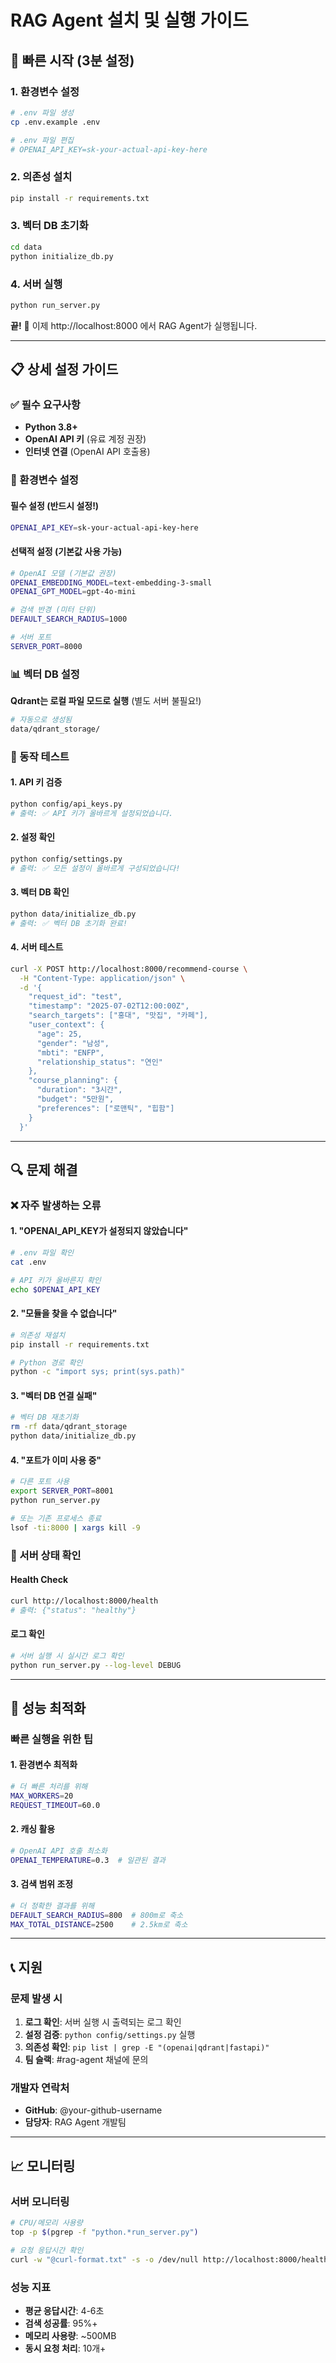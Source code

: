 # RAG Agent 설치 및 실행 가이드

## 🚀 빠른 시작 (3분 설정)

### 1. 환경변수 설정
```bash
# .env 파일 생성
cp .env.example .env

# .env 파일 편집
# OPENAI_API_KEY=sk-your-actual-api-key-here
```

### 2. 의존성 설치
```bash
pip install -r requirements.txt
```

### 3. 벡터 DB 초기화
```bash
cd data
python initialize_db.py
```

### 4. 서버 실행
```bash
python run_server.py
```

**끝!** 🎉 이제 http://localhost:8000 에서 RAG Agent가 실행됩니다.

---

## 📋 상세 설정 가이드

### ✅ 필수 요구사항
- **Python 3.8+**
- **OpenAI API 키** (유료 계정 권장)
- **인터넷 연결** (OpenAI API 호출용)

### 🔧 환경변수 설정

#### 필수 설정 (반드시 설정!)
```bash
OPENAI_API_KEY=sk-your-actual-api-key-here
```

#### 선택적 설정 (기본값 사용 가능)
```bash
# OpenAI 모델 (기본값 권장)
OPENAI_EMBEDDING_MODEL=text-embedding-3-small
OPENAI_GPT_MODEL=gpt-4o-mini

# 검색 반경 (미터 단위)
DEFAULT_SEARCH_RADIUS=1000

# 서버 포트
SERVER_PORT=8000
```

### 📊 벡터 DB 설정

**Qdrant는 로컬 파일 모드로 실행** (별도 서버 불필요!)
```bash
# 자동으로 생성됨
data/qdrant_storage/
```

### 🧪 동작 테스트

#### 1. API 키 검증
```bash
python config/api_keys.py
# 출력: ✅ API 키가 올바르게 설정되었습니다.
```

#### 2. 설정 확인
```bash
python config/settings.py
# 출력: ✅ 모든 설정이 올바르게 구성되었습니다!
```

#### 3. 벡터 DB 확인
```bash
python data/initialize_db.py
# 출력: ✅ 벡터 DB 초기화 완료!
```

#### 4. 서버 테스트
```bash
curl -X POST http://localhost:8000/recommend-course \
  -H "Content-Type: application/json" \
  -d '{
    "request_id": "test",
    "timestamp": "2025-07-02T12:00:00Z",
    "search_targets": ["홍대", "맛집", "카페"],
    "user_context": {
      "age": 25,
      "gender": "남성",
      "mbti": "ENFP",
      "relationship_status": "연인"
    },
    "course_planning": {
      "duration": "3시간",
      "budget": "5만원",
      "preferences": ["로맨틱", "힙함"]
    }
  }'
```

---

## 🔍 문제 해결

### ❌ 자주 발생하는 오류

#### 1. "OPENAI_API_KEY가 설정되지 않았습니다"
```bash
# .env 파일 확인
cat .env

# API 키가 올바른지 확인
echo $OPENAI_API_KEY
```

#### 2. "모듈을 찾을 수 없습니다"
```bash
# 의존성 재설치
pip install -r requirements.txt

# Python 경로 확인
python -c "import sys; print(sys.path)"
```

#### 3. "벡터 DB 연결 실패"
```bash
# 벡터 DB 재초기화
rm -rf data/qdrant_storage
python data/initialize_db.py
```

#### 4. "포트가 이미 사용 중"
```bash
# 다른 포트 사용
export SERVER_PORT=8001
python run_server.py

# 또는 기존 프로세스 종료
lsof -ti:8000 | xargs kill -9
```

### 📱 서버 상태 확인

#### Health Check
```bash
curl http://localhost:8000/health
# 출력: {"status": "healthy"}
```

#### 로그 확인
```bash
# 서버 실행 시 실시간 로그 확인
python run_server.py --log-level DEBUG
```

---

## 🚀 성능 최적화

### 빠른 실행을 위한 팁

#### 1. 환경변수 최적화
```bash
# 더 빠른 처리를 위해
MAX_WORKERS=20
REQUEST_TIMEOUT=60.0
```

#### 2. 캐싱 활용
```bash
# OpenAI API 호출 최소화
OPENAI_TEMPERATURE=0.3  # 일관된 결과
```

#### 3. 검색 범위 조정
```bash
# 더 정확한 결과를 위해
DEFAULT_SEARCH_RADIUS=800  # 800m로 축소
MAX_TOTAL_DISTANCE=2500    # 2.5km로 축소
```

---

## 📞 지원

### 문제 발생 시
1. **로그 확인**: 서버 실행 시 출력되는 로그 확인
2. **설정 검증**: `python config/settings.py` 실행
3. **의존성 확인**: `pip list | grep -E "(openai|qdrant|fastapi)"`
4. **팀 슬랙**: #rag-agent 채널에 문의

### 개발자 연락처
- **GitHub**: @your-github-username
- **담당자**: RAG Agent 개발팀

---

## 📈 모니터링

### 서버 모니터링
```bash
# CPU/메모리 사용량
top -p $(pgrep -f "python.*run_server.py")

# 요청 응답시간 확인
curl -w "@curl-format.txt" -s -o /dev/null http://localhost:8000/health
```

### 성능 지표
- **평균 응답시간**: 4-6초
- **검색 성공률**: 95%+
- **메모리 사용량**: ~500MB
- **동시 요청 처리**: 10개+